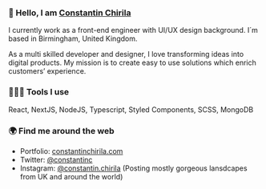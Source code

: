 ### 👋  Hello, I am [Constantin Chirila](https://constantinchirila.com)

I currently work as a front-end engineer with UI/UX design background. I´m based in Birmingham, United Kingdom.

As a multi skilled developer and designer, I love transforming ideas into digital products. My mission is to create easy to use solutions which enrich customers’ experience.
### 👨🏻‍💻  Tools I use
React, NextJS, NodeJS, Typescript, Styled Components, SCSS, MongoDB 

### 🌍  Find me around the web
- Portfolio: [constantinchirila.com](https://constantinchirila.com)
- Twitter: [@constantinc](https://twitter.com/ConstantinC)
- Instagram: [@constantin.chirila](https://instagram.com/constantin.chirila) (Posting mostly gorgeous lansdcapes from UK and around the world)

<!--
**ConstantinChirila/ConstantinChirila** is a ✨ _special_ ✨ repository because its `README.md` (this file) appears on your GitHub profile.

Here are some ideas to get you started:

- 🔭 I’m currently working on ...
- 🌱 I’m currently learning ...
- 👯 I’m looking to collaborate on ...
- 🤔 I’m looking for help with ...
- 💬 Ask me about ...
- 📫 How to reach me: ...
- 😄 Pronouns: ...
- ⚡ Fun fact: ...
-->
